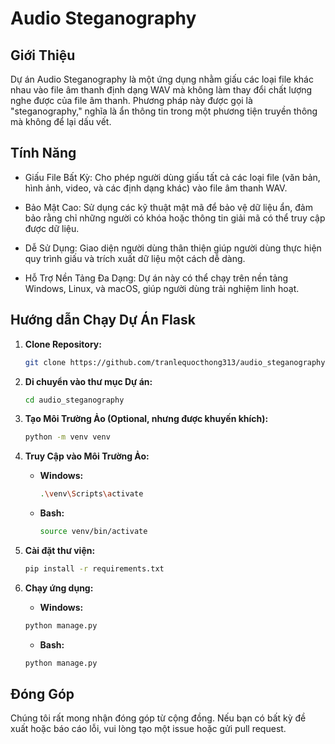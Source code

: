 # Audio Steganography

## Giới Thiệu
Dự án Audio Steganography là một ứng dụng nhằm giấu các loại file khác nhau vào file âm thanh định dạng WAV mà không làm thay đổi chất lượng nghe được của file âm thanh. Phương pháp này được gọi là "steganography," nghĩa là ẩn thông tin trong một phương tiện truyền thông mà không để lại dấu vết.

## Tính Năng
- Giấu File Bất Kỳ: Cho phép người dùng giấu tất cả các loại file (văn bản, hình ảnh, video, và các định dạng khác) vào file âm thanh WAV.

- Bảo Mật Cao: Sử dụng các kỹ thuật mật mã để bảo vệ dữ liệu ẩn, đảm bảo rằng chỉ những người có khóa hoặc thông tin giải mã có thể truy cập được dữ liệu.

- Dễ Sử Dụng: Giao diện người dùng thân thiện giúp người dùng thực hiện quy trình giấu và trích xuất dữ liệu một cách dễ dàng.

- Hỗ Trợ Nền Tảng Đa Dạng: Dự án này có thể chạy trên nền tảng Windows, Linux, và macOS, giúp người dùng trải nghiệm linh hoạt.

## Hướng dẫn Chạy Dự Án Flask

1. **Clone Repository:**
   ```bash
   git clone https://github.com/tranlequocthong313/audio_steganography.git
   ```

2. **Di chuyển vào thư mục Dự án:**
   ```bash
   cd audio_steganography
   ```

3. **Tạo Môi Trường Ảo (Optional, nhưng được khuyến khích):**
   ```bash
   python -m venv venv
   ```

4. **Truy Cập vào Môi Trường Ảo:**
   - **Windows:**
     ```bash
     .\venv\Scripts\activate
     ```

   - **Bash:**
     ```bash
     source venv/bin/activate
     ```

5. **Cài đặt thư viện:**
   ```bash
   pip install -r requirements.txt
   ```

6. **Chạy ứng dụng:**
   - **Windows:**
   ```bash
   python manage.py
   ```

   - **Bash:**
   ```bash
   python manage.py
   ```

## Đóng Góp
Chúng tôi rất mong nhận đóng góp từ cộng đồng. Nếu bạn có bất kỳ đề xuất hoặc báo cáo lỗi, vui lòng tạo một issue hoặc gửi pull request.
